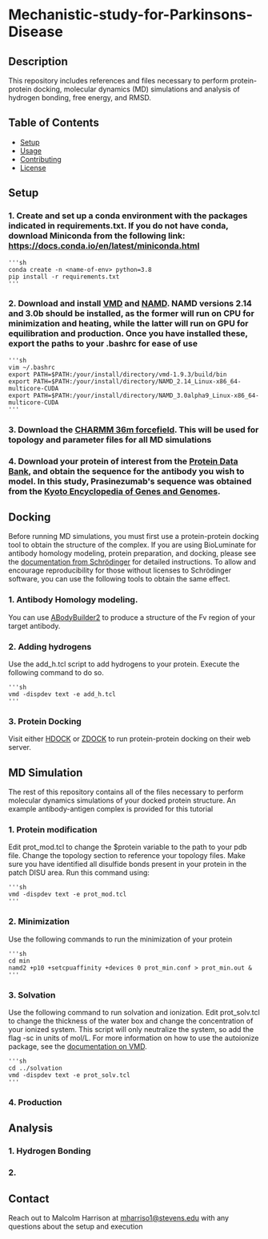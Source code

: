 # Mechanistic-study-for-Parkinsons-Disease

## Description
This repository includes references and files necessary to perform protein-protein docking, molecular dynamics (MD) simulations and analysis of hydrogen bonding, free energy, and RMSD.


## Table of Contents
- [Setup](#setup)
- [Usage](#usage)
- [Contributing](#contributing)
- [License](#license)

## Setup

### 1.	Create and set up a conda environment with the packages indicated in requirements.txt. If you do not have conda, download Miniconda from the following link: https://docs.conda.io/en/latest/miniconda.html

	'''sh
	conda create -n <name-of-env> python=3.8
	pip install -r requirements.txt
	'''

### 2.	Download and install [VMD](https://www.ks.uiuc.edu/Development/Download/download.cgi?PackageName=VMD) and [NAMD](https://www.ks.uiuc.edu/Development/Download/download.cgi?PackageName=NAMD). NAMD versions 2.14 and 3.0b should be installed, as the former will run on CPU for minimization and heating, while the latter will run on GPU for equilibration and production. Once you have installed these, export the paths to your .bashrc for ease of use

	'''sh
	vim ~/.bashrc
	export PATH=$PATH:/your/install/directory/vmd-1.9.3/build/bin
	export PATH=$PATH:/your/install/directory/NAMD_2.14_Linux-x86_64-multicore-CUDA
	export PATH=$PATH:/your/install/directory/NAMD_3.0alpha9_Linux-x86_64-multicore-CUDA
	'''

### 3.	Download the [CHARMM 36m forcefield](http://mackerell.umaryland.edu/charmm_ff.shtml). This will be used for topology and parameter files for all MD simulations

### 4.	Download your protein of interest from the [Protein Data Bank](https://www.kegg.jp/), and obtain the sequence for the antibody you wish to model. In this study, Prasinezumab's sequence was obtained from the [Kyoto Encyclopedia of Genes and Genomes](https://www.kegg.jp/).

## Docking

Before running MD simulations, you must first use a protein-protein docking tool to obtain the structure of the complex. If you are using BioLuminate for antibody homology modeling, protein preparation, and docking, please see the [documentation from Schrödinger](https://learn.schrodinger.com/private/edu/release/current/Documentation/html/bioluminate/maestro-bioluminate-homepage.htm?tocpath=Biologics%20Drug%20Discovery%7CMaestro%20BioLuminate%7C_____0) for detailed instructions. To allow and encourage reproducibility for those without licenses to Schrödinger software, you can use the following tools to obtain the same effect. 

### 1. Antibody Homology modeling.

You can use [ABodyBuilder2](https://opig.stats.ox.ac.uk/webapps/sabdab-sabpred/sabpred/abodybuilder2/) to produce a structure of the Fv region of your target antibody.

### 2. Adding hydrogens

Use the add_h.tcl script to add hydrogens to your protein. Execute the following command to do so.

	'''sh
 	vmd -dispdev text -e add_h.tcl
 	'''

### 3. Protein Docking

Visit either [HDOCK](http://hdock.phys.hust.edu.cn/) or [ZDOCK](https://zdock.wenglab.org/) to run protein-protein docking on their web server. 

## MD Simulation

The rest of this repository contains all of the files necessary to perform molecular dynamics simulations of your docked protein structure. An example antibody-antigen complex is provided for this tutorial

### 1. Protein modification

Edit prot_mod.tcl to change the $protein variable to the path to your pdb file. Change the topology section to reference your topology files. Make sure you have identified all disulfide bonds present in your protein in the patch DISU area. Run this command using:

	'''sh
	vmd -dispdev text -e prot_mod.tcl
  	'''

### 2. Minimization

Use the following commands to run the minimization of your protein

	'''sh
	cd min
 	namd2 +p10 +setcpuaffinity +devices 0 prot_min.conf > prot_min.out &
 	'''

### 3. Solvation

Use the following command to run solvation and ionization. Edit prot_solv.tcl to change the thickness of the water box and change the concentration of your ionized system. This script will only neutralize the system, so add the flag -sc <salt concentration> in units of mol/L. For more information on how to use the autoionize package, see the [documentation on VMD](https://www.ks.uiuc.edu/Research/vmd/plugins/autoionize/).

	'''sh
 	cd ../solvation
	vmd -dispdev text -e prot_solv.tcl
 	'''
  
### 4. Production

## Analysis

### 1. Hydrogen Bonding

### 2. 

## Contact

Reach out to Malcolm Harrison at mharriso1@stevens.edu with any questions about the setup and execution
